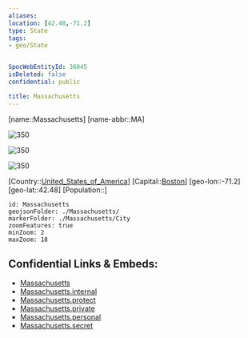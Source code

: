 ```yaml
---
aliases: 
location: [42.48,-71.2]
type: State
tags:
- geo/State


SpocWebEntityId: 36045
isDeleted: false
confidential: public

title: Massachusetts
---
```

[name::Massachusetts]
[name-abbr::MA]

![350](geo/Continent/North-America/United_States_of_America/Massachusetts/Coat_of_arms_of_Massachusetts.svg)

![350](geo/Continent/North-America/United_States_of_America/Massachusetts/Seal_of_Massachusetts.svg)

![350](geo/Continent/North-America/United_States_of_America/Massachusetts/Flag_of_Massachusetts.svg)

[Country::[United_States_of_America](geo/Continent/North-America/United_States_of_America.md)]
[Capital::[Boston](geo/Continent/North-America/United_States_of_America/Massachusetts/City/Boston.md)]
[geo-lon::-71.2]
[geo-lat::42.48]
[Population::]



```leaflet
id: Massachusetts
geojsonFolder: ./Massachusetts/
markerFolder: ./Massachusetts/City
zoomFeatures: true 
minZoom: 2 
maxZoom: 18
```


## Confidential Links & Embeds: 
- [Massachusetts](../../../../../_public/geo/Continent/North-America/United_States_of_America/Massachusetts.md) 
- [Massachusetts.internal](../../../../../_internal/geo/Continent/North-America/United_States_of_America/Massachusetts.internal.md) 
- [Massachusetts.protect](../../../../../_protect/geo/Continent/North-America/United_States_of_America/Massachusetts.protect.md) 
- [Massachusetts.private](../../../../../_private/geo/Continent/North-America/United_States_of_America/Massachusetts.private.md) 
- [Massachusetts.personal](../../../../../_personal/geo/Continent/North-America/United_States_of_America/Massachusetts.personal.md) 
- [Massachusetts.secret](../../../../../_secret/geo/Continent/North-America/United_States_of_America/Massachusetts.secret.md) 
